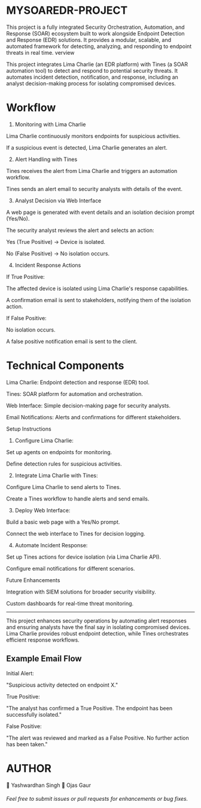 # MYSOAREDR-PROJECT
This project is a fully integrated Security Orchestration, Automation, and Response (SOAR) ecosystem built to work alongside Endpoint Detection and Response (EDR) solutions. It provides a modular, scalable, and automated framework for detecting, analyzing, and responding to endpoint threats in real time.
verview

This project integrates Lima Charlie (an EDR platform) with Tines (a SOAR automation tool) to detect and respond to potential security threats. It automates incident detection, notification, and response, including an analyst decision-making process for isolating compromised devices.

# Workflow

1. Monitoring with Lima Charlie

Lima Charlie continuously monitors endpoints for suspicious activities.

If a suspicious event is detected, Lima Charlie generates an alert.

2. Alert Handling with Tines

Tines receives the alert from Lima Charlie and triggers an automation workflow.

Tines sends an alert email to security analysts with details of the event.

3. Analyst Decision via Web Interface

A web page is generated with event details and an isolation decision prompt (Yes/No).

The security analyst reviews the alert and selects an action:

Yes (True Positive) → Device is isolated.

No (False Positive) → No isolation occurs.

4. Incident Response Actions

If True Positive:

The affected device is isolated using Lima Charlie's response capabilities.

A confirmation email is sent to stakeholders, notifying them of the isolation action.

If False Positive:

No isolation occurs.

A false positive notification email is sent to the client.


# Technical Components

Lima Charlie: Endpoint detection and response (EDR) tool.

Tines: SOAR platform for automation and orchestration.

Web Interface: Simple decision-making page for security analysts.

Email Notifications: Alerts and confirmations for different stakeholders.

Setup Instructions

1. Configure Lima Charlie:

Set up agents on endpoints for monitoring.

Define detection rules for suspicious activities.

2. Integrate Lima Charlie with Tines:

Configure Lima Charlie to send alerts to Tines.

Create a Tines workflow to handle alerts and send emails.


3. Deploy Web Interface:

Build a basic web page with a Yes/No prompt.

Connect the web interface to Tines for decision logging.


4. Automate Incident Response:

Set up Tines actions for device isolation (via Lima Charlie API).

Configure email notifications for different scenarios.

Future Enhancements

Integration with SIEM solutions for broader security visibility.

Custom dashboards for real-time threat monitoring.

---
This project enhances security operations by automating alert responses and ensuring analysts have the final say in isolating compromised devices. Lima Charlie provides robust endpoint detection, while Tines orchestrates efficient response workflows.


## Example Email Flow
Initial Alert:

"Suspicious activity detected on endpoint X."

True Positive:

"The analyst has confirmed a True Positive. The endpoint has been successfully isolated."

False Positive:

"The alert was reviewed and marked as a False Positive. No further action has been taken."

# AUTHOR
👤 Yashwardhan Singh
👤 Ojas Gaur
######  Feel free to submit issues or pull requests for enhancements or bug fixes. ######
